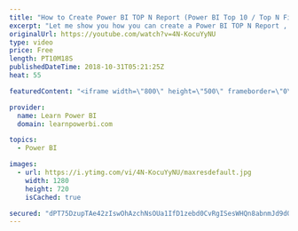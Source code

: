 ```yaml
---
title: "How to Create Power BI TOP N Report (Power BI Top 10 / Top N Filter)"
excerpt: "Let me show you how you can create a Power BI TOP N Report , using a Top 10 or Top N Filter. As a bonus we will also compare this with another approach using the DAX TOPN Function. 👉 Download Power BI File in Video at https://web.learnpowerbi.com/download/  This is part of our complete TOP N playlist"
originalUrl: https://youtube.com/watch?v=4N-KocuYyNU
type: video
price: Free
length: PT10M18S
publishedDateTime: 2018-10-31T05:21:25Z
heat: 55

featuredContent: "<iframe width=\"800\" height=\"500\" frameborder=\"0\" src=\"https://www.youtube.com/embed/4N-KocuYyNU\" allow=\"accelerometer; autoplay; encrypted-media; gyroscope; picture-in-picture\" allowfullscreen></iframe>"

provider:
  name: Learn Power BI
  domain: learnpowerbi.com

topics:
  - Power BI

images:
  - url: https://i.ytimg.com/vi/4N-KocuYyNU/maxresdefault.jpg
    width: 1280
    height: 720
    isCached: true

secured: "dPT75DzupTAe42zIswOhAzchNsOUa1IfD1zebd0CvRgISesWHQn8abnmJd9dQrEdrFusm3ZhWpPZdrtZDhhikOlCGZY8Pz4LxWApfxhdxOzn9rHQz5RWrlVQBwPmUwV0cUOQWTESN6u86lx9qwXxva8E0s0g/IY/HfNYF+RG8XwShQHUW8+HWu5L7XkscV+hPypj7SgKerHMZxx0x4F+hlQ74CcaK2wCUEkoeUIKDFbm9ZZM6+Pgs3asqO7S2fr9ygzRRUMd7Gw0hxKmLy+AmwmEW0XrBfLVHM7DSpm/c7yWOAHyd3wJ6meJxH1aMbjaDWwiimYu4+TzhGisZ1bg8QpxdvA4AgcxSHHzG5Qk47xXfy18gqGmR27V+GCEjq8qnecAaB++FPQRVIyTM3yrdKaFjPAkVVg94dRMJtQ4OM9O16MIYJiOv5KTUBU0dAF4;rgqjJc5yKh2bBPi/Lh/Zfw=="
---
```


